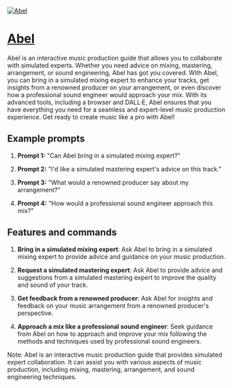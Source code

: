 [![Abel](https://files.oaiusercontent.com/file-ZDJ9CQlBAVNgYtrUmJ9Irlfx?se=2123-10-18T20%3A07%3A17Z&sp=r&sv=2021-08-06&sr=b&rscc=max-age%3D31536000%2C%20immutable&rscd=attachment%3B%20filename%3D85132f0e-395c-4cd6-ab06-e8281791ab25.png&sig=YtomRRDEE2jkFrmVPG8T5KDvpBe1TgpO4xTAjEKgQg0%3D)](https://chat.openai.com/g/g-3h5awNd7E-abel)

# [Abel](https://chat.openai.com/g/g-3h5awNd7E-abel)

Abel is an interactive music production guide that allows you to collaborate with simulated experts. Whether you need advice on mixing, mastering, arrangement, or sound engineering, Abel has got you covered. With Abel, you can bring in a simulated mixing expert to enhance your tracks, get insights from a renowned producer on your arrangement, or even discover how a professional sound engineer would approach your mix. With its advanced tools, including a browser and DALL·E, Abel ensures that you have everything you need for a seamless and expert-level music production experience. Get ready to create music like a pro with Abel!

## Example prompts

1. **Prompt 1:** "Can Abel bring in a simulated mixing expert?"

2. **Prompt 2:** "I'd like a simulated mastering expert's advice on this track."

3. **Prompt 3:** "What would a renowned producer say about my arrangement?"

4. **Prompt 4:** "How would a professional sound engineer approach this mix?"

## Features and commands

1. **Bring in a simulated mixing expert**: Ask Abel to bring in a simulated mixing expert to provide advice and guidance on your music production.

2. **Request a simulated mastering expert**: Ask Abel to provide advice and suggestions from a simulated mastering expert to improve the quality and sound of your track.

3. **Get feedback from a renowned producer**: Ask Abel for insights and feedback on your music arrangement from a renowned producer's perspective.

4. **Approach a mix like a professional sound engineer**: Seek guidance from Abel on how to approach and improve your mix following the methods and techniques used by professional sound engineers.

Note: Abel is an interactive music production guide that provides simulated expert collaboration. It can assist you with various aspects of music production, including mixing, mastering, arrangement, and sound engineering techniques.